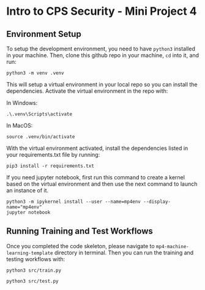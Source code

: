 # Intro to CPS Security - Mini Project 4

## Environment Setup
To setup the development environment, you need to have `python3` installed in your machine. Then, clone this github repo in your machine, `cd` into it, and run:

```
python3 -m venv .venv
```

This will setup a virtual environment in your local repo so you can install the dependencies. Activate the virtual environment in the repo with:

In Windows:
``` 
.\.venv\Scripts\activate
```

In MacOS:
```
source .venv/bin/activate
```

With the virtual environment activated, install the dependencies listed in your requirements.txt file by running:

```
pip3 install -r requirements.txt
```

If you need jupyter notebook, first run this command to create a kernel based on the virtual environment and then use the next command to launch an instance of it.
```
python3 -m ipykernel install --user --name=mp4env --display-name="mp4env"
jupyter notebook
```

## Running Training and Test Workflows
Once you completed the code skeleton, please navigate to `mp4-machine-learning-template` directory in terminal. Then you can run the training and testing workflows with:

```
python3 src/train.py

python3 src/test.py
```
